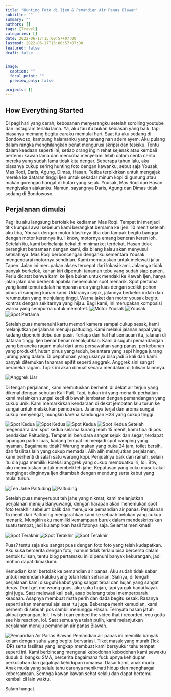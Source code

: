 ```yaml
---
title: "Hunting Foto di Ijen & Pemandian Air Panas Blawan"
subtitle: ""
summary: ""
authors: []
tags: [Travel]
categories: []
date: 2022-06-17T15:00:57+07:00
lastmod: 2022-06-17T15:00:57+07:00
featured: false
draft: false


image:
  caption: ""
  focal_point: ""
  preview_only: false

projects: []
---
```


##  How Everything Started
Di pagi hari yang cerah, kebosanan menyerangku setelah scrolling youtube dan instagram terlalu lama. Ya, aku tau itu bukan kebiasan yang baik, tapi biasanya memang begitu caraku memulai hari. Saat itu aku sedang di Bondowoso, kampung halamanku yang tenang nan adem ayem. Aku pulang dalam rangka menghilangkan penat mengurusi skripsi dan tesisku. Tentu dalam keadaan seperti ini, setiap orang ingin rehat sejenak atau kembali bertemu kawan lama dan mencoba menyelami lebih dalam cerita cerita mereka yang sudah lama tidak kita dengar. Beberapa tahun lalu, aku biasanya cukup sering hunting foto dengan kawanku, sebut saja Yousak, Mas Roqi, Daris, Agung, Dimas, Hasan. Tetiba terpikirkan untuk mengajak mereka ke dataran tinggi Ijen untuk sekadar minum kopi di gunung atau makan gorengan hangat di hutan yang sejuk. Yousak, Mas Roqi dan Hasan mengiyakan ajakanku. Namun, sayangnya Daris, Agung dan Dimas tidak sedang di Bondowoso.

## Perjalanan dimulai
Pagi itu aku langsung bertolak ke kediaman Mas Roqi. Tempat ini menjadi titik kumpul awal sebelum kami berangkat bersama ke Ijen. 10 menit setelah aku tiba, Yousak dengan motor klasiknya tiba dan tampak begitu bangga dengan motor kerennya itu. I know, motornya emang beneran keren loh. Setelah itu, kami berbelanja bekal di minimarket terdekat. Hasan tidak berangkat bersamaan dengan kami, dia bilang kalau akan menyusul setelahnya.
Mas Roqi berboncengan denganku sementara Yousak mengendarai motornya sendirian. Kami memutuskan untuk melewati jalur Tapen. Jalan ini merupakan akses tercepat dari lokasi kami. Jalannya tidak banyak berkelok, kanan kiri dipenuhi tanaman tebu yang sudah siap panen. Perlu dicatat bahwa kami ke Ijen bukan untuk mendaki ke Kawah Ijen, hanya jalan jalan dan berhenti apabila menemukan spot menarik. Spot pertama yang kami temui adalah hamparan area yang luas dengan sedikit pohon pinus di samping kanan kami. Udaranya sejuk, jalannya berkelok indah dan rerumputan yang menjulang tinggi. Warna jaket dan motor yousak begitu kontras dengan sekitarnya yang hijau. Bagi kami, ini merupakan komposisi warna yang sempurna untuk memotret.
![Motor Yousak](/motor.jpeg 'Motor Yousak')
![Yousak](/yousak.jpeg 'Yousak')
![Spot Pertama](/spotpertama.jpeg 'Spot Pertama')

Setelah puas memenuhi kartu memori kamera sampai cukup sesak, kami melanjutkan perjalanan menuju paltuding. Kami melalui jalanan aspal yang kadang dipenuhi debu dan pasir. Terlaps dari hal hal semacam itu, jalanan di dataran tinggi Ijen benar benar menakjubkan. Kami disuguhi pemandangan yang beraneka ragam mulai dari area persawahan yang panas, perkebunan yang produktif, hutan pinus yang teduh, belantara yang sepi hingga jurang jurang yang dalam. Di pepohonan yang usianya bisa jadi 5 kali dari kami banyak ditemukan tanaman epifit seperti anggrek. Anggrek sini sangat beraneka ragam. Topik ini akan dimuat secara mendalam di tulisan lainnnya. 

![Anggrek Liar](/anggrek.jpeg 'Anggrek Liar')

Di tengah perjalanan, kami memutuskan berhenti di dekat air terjun yang dikenal dengan sebutan Kali Pait. Tapi, bukan ini yang menarik perhatian kami melainkan sungai kecil di bawah jembatan dengan pemandangan yang cukup unik. Kami memarkirkan kendaraan di dekat jembatan lalu turun ke sungai untuk melakukan pemotretan. Jalannya terjal dan aroma sungai cukup menyengat, mungkin karena kandungan H2S yang cukup tinggi.

![Spot Kedua](/spotkedua.jpeg 'Spot Kedua')
![Spot Kedua](/spotkedua2.jpeg 'Spot Kedua')
![Spot Kedua](/spotkedua3.jpeg 'Mas Roqi di spot kedua')
![Spot Kedua](/spotkedua4.jpeg 'Spot Kedua')
Setelah megendara dari spot kedua selama kurang lebih 15 menit, kami tiba di pos pendakian Paltuding. Tempat ini berudara sangat sejuk dan segar, terdapat lapangan parkir luas, kadang tempat ini menjadi spot camping yang nyaman. Bagaimana tidak? Warung makan yang buka 24 jam, toilet bersih, dan fasilitas lain yang cukup memadai. Alih alih melanjutkan perjalanan, kami berhenti di salah satu warung kopi. Penjualnya baik dan ramah, selain itu dia juga memiliki koleksi anggrek yang cukup membuatku iri, lol. Btw, aku memutuskan untuk membeli teh jahe. Keputusan yang cuku masuk akal mengingat dinginnya Ijen ditambah dengan mendung serta kabut yang mulai turun.

![Teh Jahe Paltuding](/tehjahe.jpeg 'Teh Jahe Paltuding')
![Paltuding](/paltuding.jpeg 'Mas Roqi dan Yousak')

Setelah puas menyeruput teh jahe yang nikmat, kami melanjutkan perjalanan menuju Banyuwangi, dengan harapan akan menemukan spot foto terakhir sebelum balik dan menuju ke pemandian air panas. Perjalanan 15 menit dari Paltuding mengarahkan kami ke sebuah belokan yang cukup menarik. Mungkin aku memiliki kemampuan buruk dalam mendeskripsikan suatu tempat, jadi kulampirkan hasil fotonya saja. Selamat menikmati!

![Spot Terakhir](/spotterakhir.jpeg 'Aku dengan Motor Yousak')
![Spot Terakhir](/spotterakhir2.jpeg 'Portrait of Mas Roqi')
![Spot Terakhir](/spotterakhir3.jpeg 'Mas Roqi')

Puas? tentu saja aku sangat puas dengan foto foto yang telah kudapatkan. Aku suka bercerita dengan foto, namun tidak terlalu bisa bercerita dalam bentuk tulisan, tentu blog pertamaku ini dipenuhi banyak kekurangan, jadi mohon dapat dimaklumi.

Kemudian kami bertolak ke pemandian air panas. Aku sudah tidak sabar untuk merendam kakiku yang telah lelah seharian. Sialnya, di tengah perjalanan kami disuguhi kabut yang sangat tebal dan hujan yang sangat deras. Dont get me wrong guys, aku suka hujan, tapi ya gak badai kayak gini juga. Saat melewati kali pait, asap belerang tebal memperparah keadaan. Asapnya membuat mata perih dan dada begitu sesak. Rasanya seperti akan menemui ajal saat itu juga. Beberapa menit kemudian, kami berhenti di sebuah pos sambil menunggu Hasan. Ternyata hasan jatuh akibat genangan, lol. I wish i can embed the video that i recorded, you gotta see his reaction, lol. Saat semuanya telah pulih, kami melanjutkan perjalanan menuju pemandian air panas Blawan.

![Pemandian Air Panas Blawan](/onsen.jpeg 'Berendam di Kolam Air Panas')
Pemandian air panas ini memiliki banyak kolam dengan suhu yang begitu bervariasi. Tiket masuk yang murah (1ok IDR) serta fasilitas yang lengkap membuat kami bersyukur tahu tempat seperti ini. Kami berbincang mengenai kebodohan kebodohan kami sewaktu duduk di bangku SMA, bercerita bagaimana fuck upnya kehidupan perkuliahan dan gagalnya kehidupan romansa. Dasar kami, anak muda. Anak muda yang selalu tahu caranya menikmati hidup dan menghargai kebersamaan. Semoga kawan kawan sehat selalu dan dapat bertemu kembali di lain waktu.

Salam hangat.

